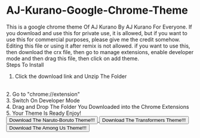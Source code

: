 # AJ-Kurano-Google-Chrome-Theme 
This is a google chrome theme Of AJ Kurano By AJ Kurano For Everyone. If you download and use this for private use, it is allowed, but if you want to use this for commercial
purposes, please give me the credit somehow. Editing this file or using it after remix is not allowed. if you want to use this, then download the crx file, then go to manage extensions, enable developer mode and then drag this file, then click on add theme.
<br>
Steps To Install
<br>
1. Click the download link and Unzip The Folder
<br>
2. Go to "chrome://extension"
<br>
3. Switch On Developer Mode 
<br>
4. Drag and Drop The Folder You Downloaded into the Chrome Extensions
<br>
5. Your Theme Is Ready Enjoy!
<br>
<a href="AJ Kurano Naruto-Boruto Chrome Theme.zip" download>
    <button> Download The Naruto-Boruto Theme!!! </button>
<a href="AJ Kurano Transformers Chrome Theme.zip" download>
    <button> Download The Transformers Theme!!! </button>
<a href="AJ Kurano Among Us Chrome Theme.zip" download>
    <button> Download The Among Us Theme!!! </button>
